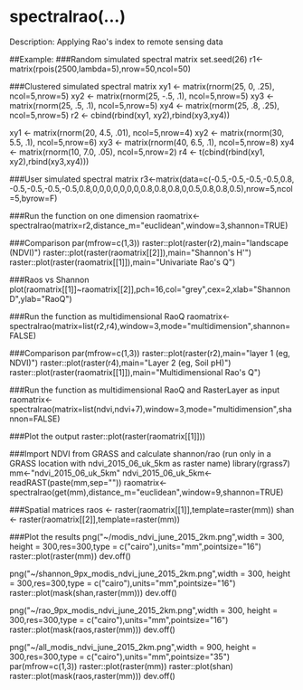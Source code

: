 # spectralrao(...)
 Description: Applying Rao's index to remote sensing data

##Example:
###Random simulated spectral matrix
set.seed(26)
r1<-matrix(rpois(2500,lambda=5),nrow=50,ncol=50)

###Clustered simulated spectral matrix
xy1 <- matrix(rnorm(25, 0, .25), ncol=5,nrow=5)
xy2 <- matrix(rnorm(25, -.5, .1), ncol=5,nrow=5)
xy3 <- matrix(rnorm(25, .5, .1), ncol=5,nrow=5)
xy4 <- matrix(rnorm(25, .8, .25), ncol=5,nrow=5)
r2 <- cbind(rbind(xy1, xy2),rbind(xy3,xy4))

xy1 <- matrix(rnorm(20, 4.5, .01), ncol=5,nrow=4)
xy2 <- matrix(rnorm(30, 5.5, .1), ncol=5,nrow=6)
xy3 <- matrix(rnorm(40, 6.5, .1), ncol=5,nrow=8)
xy4 <- matrix(rnorm(10, 7.0, .05), ncol=5,nrow=2)
r4 <- t(cbind(rbind(xy1, xy2),rbind(xy3,xy4)))

###User simulated spectral matrix
r3<-matrix(data=c(-0.5,-0.5,-0.5,-0.5,0.8, -0.5,-0.5,-0.5,-0.5,0.8,0,0,0,0,0,0,0,0.8,0.8,0.8,0,0.5,0.8,0.8,0.5),nrow=5,ncol=5,byrow=F)


###Run the function on one dimension
raomatrix<-spectralrao(matrix=r2,distance_m="euclidean",window=3,shannon=TRUE)

###Comparison
par(mfrow=c(1,3))
raster::plot(raster(r2),main="landscape (NDVI)")
raster::plot(raster(raomatrix[[2]]),main="Shannon's H'")
raster::plot(raster(raomatrix[[1]]),main="Univariate Rao's Q")

###Raos vs Shannon
plot(raomatrix[[1]]~raomatrix[[2]],pch=16,col="grey",cex=2,xlab="ShannonD",ylab="RaoQ")

###Run the function as multidimensional RaoQ
raomatrix<-spectralrao(matrix=list(r2,r4),window=3,mode="multidimension",shannon=FALSE)

###Comparison
par(mfrow=c(1,3))
raster::plot(raster(r2),main="layer 1 (eg, NDVI)")
raster::plot(raster(r4),main="Layer 2 (eg, Soil pH)")
raster::plot(raster(raomatrix[[1]]),main="Multidimensional Rao's Q")

###Run the function as multidimensional RaoQ and RasterLayer as input
raomatrix<-spectralrao(matrix=list(ndvi,ndvi+7),window=3,mode="multidimension",shannon=FALSE)

###Plot the output
raster::plot(raster(raomatrix[[1]]))


###Import NDVI from GRASS and calculate shannon/rao (run only in a GRASS location with ndvi_2015_06_uk_5km as raster name)
library(rgrass7)
mm<-"ndvi_2015_06_uk_5km"
ndvi_2015_06_uk_5km<-readRAST(paste(mm,sep=""))
raomatrix<-spectralrao(get(mm),distance_m="euclidean",window=9,shannon=TRUE)

###Spatial matrices
raos <- raster(raomatrix[[1]],template=raster(mm))
shan <- raster(raomatrix[[2]],template=raster(mm))

###Plot the results
png("~/modis_ndvi_june_2015_2km.png",width = 300, height = 300,res=300,type = c("cairo"),units="mm",pointsize="16")
raster::plot(raster(mm))
dev.off()

png("~/shannon_9px_modis_ndvi_june_2015_2km.png",width = 300, height = 300,res=300,type = c("cairo"),units="mm",pointsize="16")
raster::plot(mask(shan,raster(mm)))
dev.off()

png("~/rao_9px_modis_ndvi_june_2015_2km.png",width = 300, height = 300,res=300,type = c("cairo"),units="mm",pointsize="16")
raster::plot(mask(raos,raster(mm)))
dev.off()

png("~/all_modis_ndvi_june_2015_2km.png",width = 900, height = 300,res=300,type = c("cairo"),units="mm",pointsize="35")
par(mfrow=c(1,3))
raster::plot(raster(mm))
raster::plot(shan)
raster::plot(mask(raos,raster(mm)))
dev.off()
